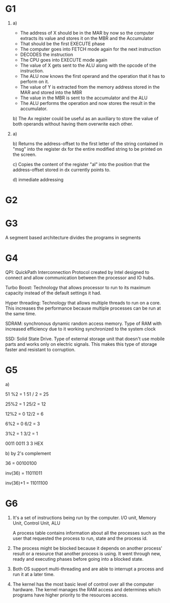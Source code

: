 # G1

1. a) 

   - The address of X should be in the MAR by now so the computer extracts its value and stores it on the MBR and the Accumulator
   - That should be the first EXECUTE phase
   - The computer goes into FETCH mode again for the next instruction
   - DECODES the instruction
   - The CPU goes into EXECUTE mode again
   - The value of X gets sent to the ALU along with the opcode of the instruction.
   - The ALU now knows the first operand and the operation that it has to perform on it.
   - The value of Y is extracted from the memory address stored in the MAR and stored into the MBR
   - The value in the MBR is sent to the accumulator and the ALU
   - The ALU performs the operation and now stores the result in the accumulator.

   b) The Ax register could be useful as an auxiliary  to store the value of both operands without having them overwrite each other. 

2. a)

   b) Returns the address-offset to the first letter of the string contained in "msg" into the register dx for the entire modified string to be printed on the screen.

   c) Copies the content of the register "al" into the position that the address-offset stored in dx currently points to.
   
   d) inmediate addressing

# G2



# G3

A segment based architecture divides the programs in segments 

# G4

QPI: QuickPath Interconnection  Protocol created by Intel designed to connect and allow communication between the processor and IO hubs.

Turbo Boost: Technology that allows processor to run to its maximum capacity instead of the default settings it had.

Hyper threading: Technology that allows multiple threads to run on a core. This increases the performance because multiple processes can be run at the same time.

SDRAM: synchronous dynamic random access memory. Type of RAM with increased efficiency due to it working synchronized to the system clock

SSD: Solid State Drive. Type of external storage unit that doesn't use mobile parts and works only on electric signals. This makes this type of storage faster and resistant to corruption.

# G5

a) 

51 %2 = 1
51 / 2 = 25

25%2 = 1
25/2 = 12

12%2 = 0
12/2 = 6

6%2 = 0
6/2 = 3

3%2 = 1
3/2 = 1

0011 0011
   3	    3 		HEX

b) by 2's complement

36 = 00100100

inv(36) = 11011011

inv(36)+1 = 11011100

# G6

1. It's a set of instructions being run by the computer. I/O unit, Memory Unit, Control Unit, ALU

   A process table contains information about all the processes such as the user that requested the process to run, state and the process id.

2. The process might be blocked because it depends on another process' result or a resource that another process is using. It went through new, ready and executing phases before going into a blocked state.

3. Both OS support multi-threading and are able to interrupt a process and run it at a later time.

4. The kernel has the most basic level of control over all the computer hardware. The kernel manages the RAM access and determines which programs have higher priority to the resources access.


